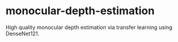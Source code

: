 # monocular-depth-estimation
High quality monocular depth estimation via transfer learning using DenseNet121.
